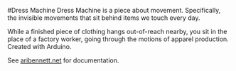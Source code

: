 #Dress Machine
Dress Machine is a piece about movement. Specifically, the invisible movements that sit behind items we touch every day.

While a finished piece of clothing hangs out-of-reach nearby, you sit in the place of a factory worker, going through the motions of apparel production. Created with Arduino.

See [aribennett.net](https://aribennett.net/work/dm.html) for documentation.